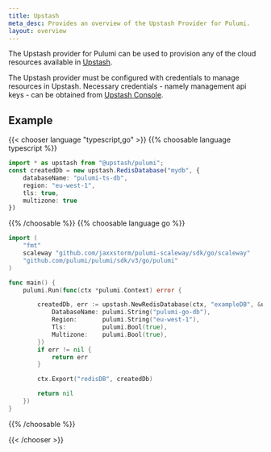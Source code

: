 ```yaml
---
title: Upstash
meta_desc: Provides an overview of the Upstash Provider for Pulumi.
layout: overview
---
```


The Upstash provider for Pulumi can be used to provision any of the cloud resources available in [Upstash](https://upstash.com).

The Upstash provider must be configured with credentials to manage resources in Upstash. Necessary credentials - namely management api keys - can be obtained from [Upstash Console](https://console.upstash.com/account/api).


## Example

{{< chooser language "typescript,go" >}}
{{% choosable language typescript %}}

```typescript
import * as upstash from "@upstash/pulumi";
const createdDb = new upstash.RedisDatabase("mydb", {
    databaseName: "pulumi-ts-db",
    region: "eu-west-1",
    tls: true,
    multizone: true
})
```

{{% /choosable %}}
{{% choosable language go %}}

```go
import (
	"fmt"
	scaleway "github.com/jaxxstorm/pulumi-scaleway/sdk/go/scaleway"
	"github.com/pulumi/pulumi/sdk/v3/go/pulumi"
)

func main() {
	pulumi.Run(func(ctx *pulumi.Context) error {

        createdDb, err := upstash.NewRedisDatabase(ctx, "exampleDB", &upstash.RedisDatabaseArgs{
			DatabaseName: pulumi.String("pulumi-go-db"),
			Region:       pulumi.String("eu-west-1"),
			Tls:          pulumi.Bool(true),
			Multizone:    pulumi.Bool(true),
		})
		if err != nil {
			return err
		}

		ctx.Export("redisDB", createdDb)

		return nil
	})
}
```

{{% /choosable %}}

{{< /chooser >}}